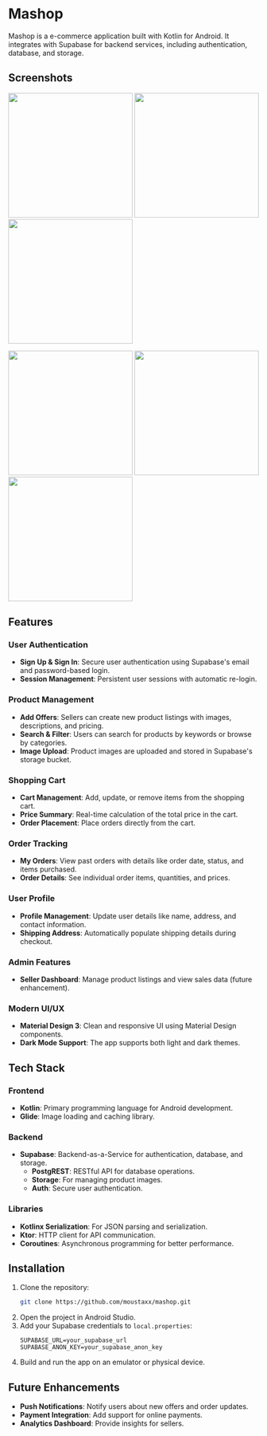 # Mashop

Mashop is a e-commerce application built with Kotlin for Android. It integrates with Supabase for backend services, including authentication, database, and storage.

## Screenshots

<img src="./images/welcome.png" width="250"/> <img src="./images/drawer.png" width="250"/> <img src="./images/search.png" width="250"/>

<img src="./images/offer.png" width="250"/> <img src="./images/cart.png" width="250"/> <img src="./images/my_orders.png" width="250"/>

## Features

### User Authentication
- **Sign Up & Sign In**: Secure user authentication using Supabase's email and password-based login.
- **Session Management**: Persistent user sessions with automatic re-login.

### Product Management
- **Add Offers**: Sellers can create new product listings with images, descriptions, and pricing.
- **Search & Filter**: Users can search for products by keywords or browse by categories.
- **Image Upload**: Product images are uploaded and stored in Supabase's storage bucket.

### Shopping Cart
- **Cart Management**: Add, update, or remove items from the shopping cart.
- **Price Summary**: Real-time calculation of the total price in the cart.
- **Order Placement**: Place orders directly from the cart.

### Order Tracking
- **My Orders**: View past orders with details like order date, status, and items purchased.
- **Order Details**: See individual order items, quantities, and prices.

### User Profile
- **Profile Management**: Update user details like name, address, and contact information.
- **Shipping Address**: Automatically populate shipping details during checkout.

### Admin Features
- **Seller Dashboard**: Manage product listings and view sales data (future enhancement).

### Modern UI/UX
- **Material Design 3**: Clean and responsive UI using Material Design components.
- **Dark Mode Support**: The app supports both light and dark themes.

## Tech Stack

### Frontend
- **Kotlin**: Primary programming language for Android development.
- **Glide**: Image loading and caching library.

### Backend
- **Supabase**: Backend-as-a-Service for authentication, database, and storage.
  - **PostgREST**: RESTful API for database operations.
  - **Storage**: For managing product images.
  - **Auth**: Secure user authentication.

### Libraries
- **Kotlinx Serialization**: For JSON parsing and serialization.
- **Ktor**: HTTP client for API communication.
- **Coroutines**: Asynchronous programming for better performance.

## Installation

1. Clone the repository:
   ```bash
   git clone https://github.com/moustaxx/mashop.git
   ```
2. Open the project in Android Studio.
3. Add your Supabase credentials to `local.properties`:
   ```
   SUPABASE_URL=your_supabase_url
   SUPABASE_ANON_KEY=your_supabase_anon_key
   ```
4. Build and run the app on an emulator or physical device.

## Future Enhancements
- **Push Notifications**: Notify users about new offers and order updates.
- **Payment Integration**: Add support for online payments.
- **Analytics Dashboard**: Provide insights for sellers.